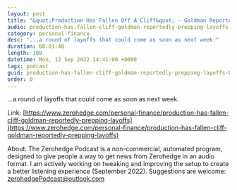 ```yaml
---
layout: post
title: "&quot;Production Has Fallen Off A Cliff&quot; - Goldman Reportedly Prepping For Layoffs"
audio: production-has-fallen-cliff-goldman-reportedly-prepping-layoffs-0
category: personal-finance
desc: "...a round of layoffs that could come as soon as next week."
duration: 00:01:48
length: 108
datetime: Mon, 12 Sep 2022 14:41:00 +0000
tags: podcast
guid: production-has-fallen-cliff-goldman-reportedly-prepping-layoffs-0
order: 0
---
```

...a round of layoffs that could come as soon as next week.

Link: [https://www.zerohedge.com/personal-finance/production-has-fallen-cliff-goldman-reportedly-prepping-layoffs](https://www.zerohedge.com/personal-finance/production-has-fallen-cliff-goldman-reportedly-prepping-layoffs)

About: The Zerohedge Podcast is a non-commercial, automated program, designed to give people a way to get news from Zerohedge in an audio format.  I am actively working on tweaking and improving the setup to create a better listening experience (September 2022).  Suggestions are welcome: [zerohedgePodcast@outlook.com](mailto:zerohedgePodcast@outlook.com)